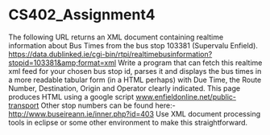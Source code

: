 # CS402_Assignment4
The following URL returns an XML document containing realtime information about Bus Times from the bus stop 103381 (Supervalu Enfield). https://data.dublinked.ie/cgi-bin/rtpi/realtimebusinformation?stopid=103381&amp;format=xml Write a program that can fetch this realtime xml feed for your chosen bus stop id, parses it and displays the bus times in a more readable tabular form (in a HTML perhaps) with Due Time, the Route Number, Destination, Origin and Operator clearly indicated. This page produces HTML using a google script www.enfieldonline.net/public-transport Other stop numbers can be found here:- http://www.buseireann.ie/inner.php?id=403 Use XML document processing tools in eclipse or some other environment to make this straightforward.
